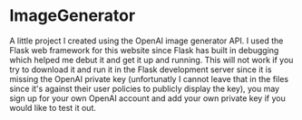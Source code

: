 # ImageGenerator
A little project I created using the OpenAI image generator API. I used the Flask web framework for this website since Flask has built in debugging which
helped me debut it and get it up and running. This will not work if you try to download it and run it in the Flask development server since it is missing the OpenAI
private key (unfortunatly I cannot leave that in the files since it's against their user policies to publicly display the key), you may sign up for your own OpenAI account and add your own private key if you would like to test it out.
